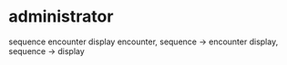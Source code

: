 # administrator
sequence
encounter
display
encounter, sequence -> encounter
display, sequence -> display
